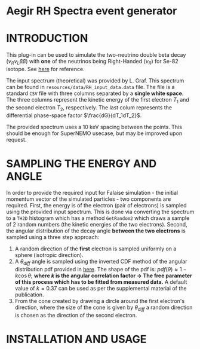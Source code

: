 # Aegir RH Spectra event generator

# INTRODUCTION

This plug-in can be used to simulate the two-neutrino double beta decay ($\nu_R\nu_L\beta\beta$) with **one** of the neutrinos being Right-Handed ($\nu_R$) for Se-82 isotope. See [here](10.1103/PhysRevLett.125.171801) for reference.

The input spectrum (theoretical) was provided by L. Graf. This spectrum can be found in `resources/data/RH_input_data.data` file. The file is a standard `CSV` file with three columns separated by a **single white space**. The three columns represent the kinetic energy of the first electron $T_1$ and the second electron $T_2$, respectively. The last colum represents the differential phase-space factor $\frac{dG}{dT_1dT_2}$. 

The provided spectrum uses a 10 keV spacing between the points. This should be enough for SuperNEMO usecase, but may be improved upon request. 

# SAMPLING THE ENERGY AND ANGLE

In order to provide the required input for Falaise simulation - the initial momentum vector of the simulated particles - two components are required. First, the energy is of the electron (pair of electrons) is sampled using the provided input spectrum. This is done via converting the spectrum to a `TH2D` histogram which has a method `GetRandom2` which draws a sample of 2 random numbers (the kinetic energies of the two electrons). Second, the angular distribution of the decay angle **between the two electrons** is sampled using a three step approach:
1. A random direction of the **first** electron is sampled uniformly on a sphere (isotropic direction).
2. A $\theta_{diff}$ angle is sampled using the inverted CDF method of the angular distribution pdf provided in [here](10.1103/PhysRevLett.125.171801). The shape of the pdf is: $pdf(\theta) \approx 1 - k\cos{\theta}$; **where $k$ is the angular correlation factor -> The free parameter of this process which has to be fitted from measured data.** A default value of $k=0.37$ can be used as per the supplemental material of the publication. 
3. From the cone created by drawing a dircle around the first electron's direction, where the size of the cone is given by $\theta_{diff}$ a random direction is chosen as the direction of the second electron. 

# INSTALLATION AND USAGE

